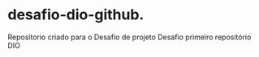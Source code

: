 # desafio-dio-github.
Repositorio criado para o Desafio de projeto 
Desafio primeiro repositório DIO
